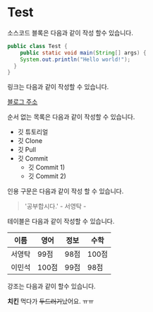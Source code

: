 # Test

소스코드 블록은 다음과 같이 작성 할수 있습니다.

```java
public class Test {
	public static void main(String[] args) {
    System.out.println("Hello world!");
  }
}  
```

링크는 다음과 같이 작성할 수 있습니다.

[블로그 주소](https://blog.naver.com/ndb796)

순서 없는 목록은 다음과 같이 작성할 수 있습니다.
 * 깃 튜토리얼
  * 깃 Clone
  * 깃 Pull
  * 깃 Commit
    * 깃 Commit 1)
    * 깃 Commit 2)

인용 구문은 다음과 같이 작성 할 수 있습니다.

> '공부합시다.' - 서영탁 - 

테이블은 다음과 같이 작성할 수 있습니다.

이름|영어|정보|수학
---|---|---|---|
서영탁|99점|98점|100점|
이민석|100점|99점|98점|

강조는 다음과 같이 할수 있습니다.

**치킨** 먹다가 ~~두드러기~~났어요. ㅠㅠ
